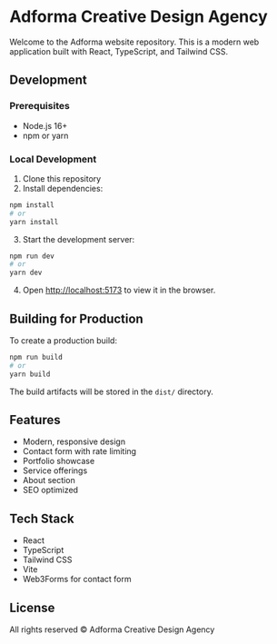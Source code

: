 # Adforma Creative Design Agency

Welcome to the Adforma website repository. This is a modern web application built with React, TypeScript, and Tailwind CSS.

## Development

### Prerequisites
- Node.js 16+
- npm or yarn

### Local Development
1. Clone this repository
2. Install dependencies:
```bash
npm install
# or
yarn install
```

3. Start the development server:
```bash
npm run dev
# or
yarn dev
```

4. Open [http://localhost:5173](http://localhost:5173) to view it in the browser.

## Building for Production

To create a production build:

```bash
npm run build
# or
yarn build
```

The build artifacts will be stored in the `dist/` directory.

## Features

- Modern, responsive design
- Contact form with rate limiting
- Portfolio showcase
- Service offerings
- About section
- SEO optimized

## Tech Stack

- React
- TypeScript
- Tailwind CSS
- Vite
- Web3Forms for contact form

## License

All rights reserved © Adforma Creative Design Agency
